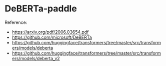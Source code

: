 # DeBERTa-paddle

Reference:
- https://arxiv.org/pdf/2006.03654.pdf
- https://github.com/microsoft/DeBERTa
- https://github.com/huggingface/transformers/tree/master/src/transformers/models/deberta
- https://github.com/huggingface/transformers/tree/master/src/transformers/models/deberta_v2
